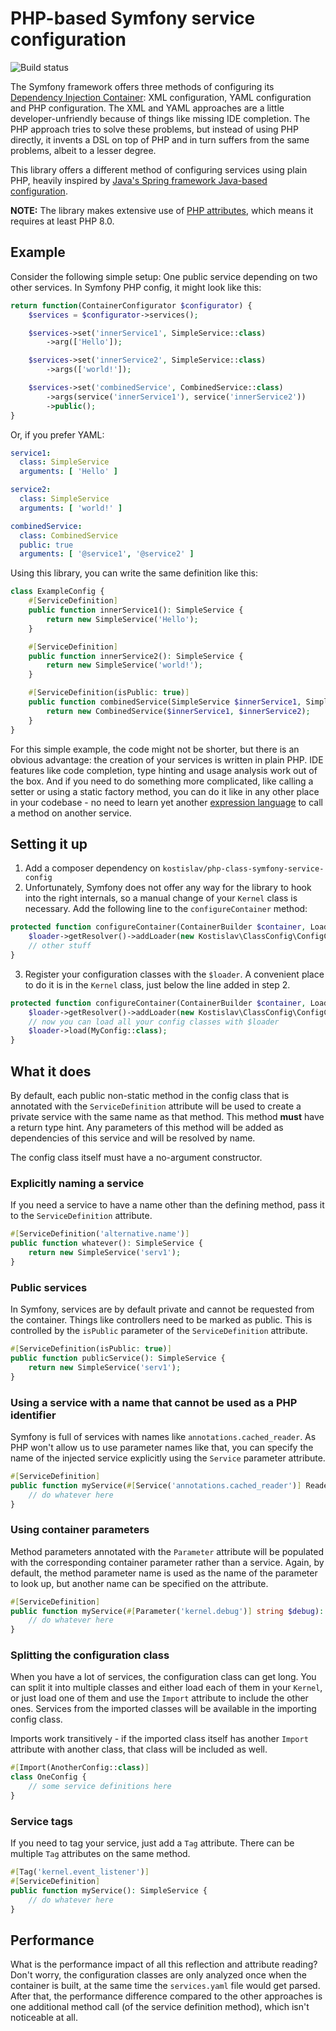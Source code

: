 # PHP-based Symfony service configuration

![Build status](https://github.com/kostislav/php-class-symfony-service-config/actions/workflows/php.yml/badge.svg)

The Symfony framework offers three methods of configuring its [Dependency Injection Container](https://symfony.com/doc/current/service_container.html#explicitly-configuring-services-and-arguments): XML configuration, YAML configuration and PHP configuration.
The XML and YAML approaches are a little developer-unfriendly because of things like missing IDE completion. The PHP approach tries to solve these problems, but instead of using PHP directly, it invents a DSL on top of PHP and in turn suffers from the same problems, albeit to a lesser degree.

This library offers a different method of configuring services using plain PHP, heavily inspired by [Java's Spring framework Java-based configuration](https://docs.spring.io/spring-framework/docs/current/reference/html/core.html#beans-java).

**NOTE:** The library makes extensive use of [PHP attributes](https://www.php.net/manual/en/language.attributes.overview.php), which means it requires at least PHP 8.0.

## Example

Consider the following simple setup: One public service depending on two other services. In Symfony PHP config, it might look like this:
```php
return function(ContainerConfigurator $configurator) {
    $services = $configurator->services();

    $services->set('innerService1', SimpleService::class)
        ->arg(['Hello']);

    $services->set('innerService2', SimpleService::class)
        ->args(['world!']);

    $services->set('combinedService', CombinedService::class)
        ->args(service('innerService1'), service('innerService2'))
        ->public();
}
```
Or, if you prefer YAML:
```yaml
service1:
  class: SimpleService
  arguments: [ 'Hello' ]

service2:
  class: SimpleService
  arguments: [ 'world!' ]

combinedService:
  class: CombinedService
  public: true
  arguments: [ '@service1', '@service2' ]
```

Using this library, you can write the same definition like this:
```php
class ExampleConfig {
    #[ServiceDefinition]
    public function innerService1(): SimpleService {
        return new SimpleService('Hello');
    }

    #[ServiceDefinition]
    public function innerService2(): SimpleService {
        return new SimpleService('world!');
    }

    #[ServiceDefinition(isPublic: true)]
    public function combinedService(SimpleService $innerService1, SimpleService $innerService2): CombinedService {
        return new CombinedService($innerService1, $innerService2);
    }
}
```
For this simple example, the code might not be shorter, but there is an obvious advantage: the creation of your services is written in plain PHP. IDE features like code completion, type hinting and usage analysis work out of the box.
And if you need to do something more complicated, like calling a setter or using a static factory method, you can do it like in any other place in your codebase - no need to learn yet another [expression language](https://symfony.com/doc/current/service_container/expression_language.html) to call a method on another service.

## Setting it up

1. Add a composer dependency on `kostislav/php-class-symfony-service-config`
1. Unfortunately, Symfony does not offer any way for the library to hook into the right internals, so a manual change of your `Kernel` class is necessary. Add the following line to the `configureContainer` method: 
```php
protected function configureContainer(ContainerBuilder $container, Loader $loader): void {
    $loader->getResolver()->addLoader(new Kostislav\ClassConfig\ConfigClassServiceConfigLoader($container));
    // other stuff
}
```
3. Register your configuration classes with the `$loader`. A convenient place to do it is in the `Kernel` class, just below the line added in step 2.
```php
protected function configureContainer(ContainerBuilder $container, Loader $loader): void {
    $loader->getResolver()->addLoader(new Kostislav\ClassConfig\ConfigClassServiceConfigLoader($container));
    // now you can load all your config classes with $loader
    $loader->load(MyConfig::class);
}
```

## What it does

By default, each public non-static method in the config class that is annotated with the `ServiceDefinition` attribute will be used to create a private service with the same name as that method. This method **must** have a return type hint. Any parameters of this method will be added as dependencies of this service and will be resolved by name.

The config class itself must have a no-argument constructor.


### Explicitly naming a service

If you need a service to have a name other than the defining method, pass it to the `ServiceDefinition` attribute.
```php
#[ServiceDefinition('alternative.name')]
public function whatever(): SimpleService {
    return new SimpleService('serv1');
}
```

### Public services
In Symfony, services are by default private and cannot be requested from the container. Things like controllers need to be marked as public. This is controlled by the `isPublic` parameter of the `ServiceDefinition` attribute.
```php
#[ServiceDefinition(isPublic: true)]
public function publicService(): SimpleService {
    return new SimpleService('serv1');
}
```

### Using a service with a name that cannot be used as a PHP identifier

Symfony is full of services with names like `annotations.cached_reader`. As PHP won't allow us to use parameter names like that, you can specify the name of the injected service explicitly using the `Service` parameter attribute.
```php
#[ServiceDefinition]
public function myService(#[Service('annotations.cached_reader')] Reader annotationReader): SimpleService {
    // do whatever here
}
```

### Using container parameters
Method parameters annotated with the `Parameter` attribute will be populated with the corresponding container parameter rather than a service. Again, by default, the method parameter name is used as the name of the parameter to look up, but another name can be specified on the attribute.
```php
#[ServiceDefinition]
public function myService(#[Parameter('kernel.debug')] string $debug): SimpleService {
    // do whatever here
}
```

### Splitting the configuration class
When you have a lot of services, the configuration class can get long. You can split it into multiple classes and either load each of them in your `Kernel`, or just load one of them and use the `Import` attribute to include the other ones. Services from the imported classes will be available in the importing config class.

Imports work transitively - if the imported class itself has another `Import` attribute with another class, that class will be included as well. 
```php
#[Import(AnotherConfig::class)]
class OneConfig {
    // some service definitions here
}
```

### Service tags
If you need to tag your service, just add a `Tag` attribute. There can be multiple  `Tag` attributes on the same method.
```php
#[Tag('kernel.event_listener')]
#[ServiceDefinition]
public function myService(): SimpleService {
    // do whatever here
}
```
## Performance
What is the performance impact of all this reflection and attribute reading?
Don't worry, the configuration classes are only analyzed once when the container is built, at the same time the `services.yaml` file would get parsed. After that, the performance difference compared to the other approaches is one additional method call (of the service definition method), which isn't noticeable at all.